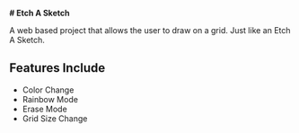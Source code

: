 **# Etch A Sketch**

A web based project that allows the user to draw on a grid. Just like an Etch A Sketch.

## Features Include
- Color Change
- Rainbow Mode
- Erase Mode
- Grid Size Change
